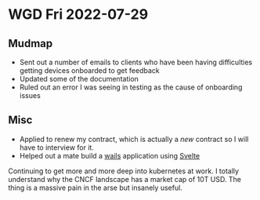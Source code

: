 # WGD Fri 2022-07-29

## Mudmap

- Sent out a number of emails to clients who have been having difficulties getting devices
  onboarded to get feedback
- Updated some of the documentation
- Ruled out an error I was seeing in testing as the cause of onboarding issues

## Misc

- Applied to renew my contract, which is actually a *new* contract so I will have to interview
  for it.
- Helped out a mate build a [wails](https://wails.dev) application using
  [Svelte](https://svelte.dev)

Continuing to get more and more deep into kubernetes at work. I totally understand why
the CNCF landscape has a market cap of 10T USD. The thing is a massive pain in the arse 
but insanely useful.

